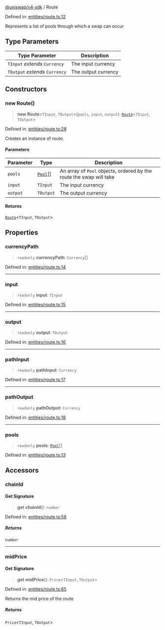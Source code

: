 [@uniswap/v4-sdk](../overview.md) / Route

Defined in: [entities/route.ts:12](https://github.com/Uniswap/sdks/blob/9cf6edb2df79338ae58f7ea7ca979c35a8a9bd56/sdks/v4-sdk/src/entities/route.ts#L12)

Represents a list of pools through which a swap can occur

## Type Parameters

| Type Parameter | Description |
| ------ | ------ |
| `TInput` *extends* `Currency` | The input currency |
| `TOutput` *extends* `Currency` | The output currency |

## Constructors

### new Route()

> **new Route**<`TInput`, `TOutput`>(`pools`, `input`, `output`): [`Route`](Route.md)<`TInput`, `TOutput`>

Defined in: [entities/route.ts:28](https://github.com/Uniswap/sdks/blob/9cf6edb2df79338ae58f7ea7ca979c35a8a9bd56/sdks/v4-sdk/src/entities/route.ts#L28)

Creates an instance of route.

#### Parameters

| Parameter | Type | Description |
| ------ | ------ | ------ |
| `pools` | [`Pool`](Pool.md)[] | An array of `Pool` objects, ordered by the route the swap will take |
| `input` | `TInput` | The input currency |
| `output` | `TOutput` | The output currency |

#### Returns

[`Route`](Route.md)<`TInput`, `TOutput`>

## Properties

### currencyPath

> `readonly` **currencyPath**: `Currency`[]

Defined in: [entities/route.ts:14](https://github.com/Uniswap/sdks/blob/9cf6edb2df79338ae58f7ea7ca979c35a8a9bd56/sdks/v4-sdk/src/entities/route.ts#L14)

***

### input

> `readonly` **input**: `TInput`

Defined in: [entities/route.ts:15](https://github.com/Uniswap/sdks/blob/9cf6edb2df79338ae58f7ea7ca979c35a8a9bd56/sdks/v4-sdk/src/entities/route.ts#L15)

***

### output

> `readonly` **output**: `TOutput`

Defined in: [entities/route.ts:16](https://github.com/Uniswap/sdks/blob/9cf6edb2df79338ae58f7ea7ca979c35a8a9bd56/sdks/v4-sdk/src/entities/route.ts#L16)

***

### pathInput

> `readonly` **pathInput**: `Currency`

Defined in: [entities/route.ts:17](https://github.com/Uniswap/sdks/blob/9cf6edb2df79338ae58f7ea7ca979c35a8a9bd56/sdks/v4-sdk/src/entities/route.ts#L17)

***

### pathOutput

> `readonly` **pathOutput**: `Currency`

Defined in: [entities/route.ts:18](https://github.com/Uniswap/sdks/blob/9cf6edb2df79338ae58f7ea7ca979c35a8a9bd56/sdks/v4-sdk/src/entities/route.ts#L18)

***

### pools

> `readonly` **pools**: [`Pool`](Pool.md)[]

Defined in: [entities/route.ts:13](https://github.com/Uniswap/sdks/blob/9cf6edb2df79338ae58f7ea7ca979c35a8a9bd56/sdks/v4-sdk/src/entities/route.ts#L13)

## Accessors

### chainId

#### Get Signature

> **get** **chainId**(): `number`

Defined in: [entities/route.ts:58](https://github.com/Uniswap/sdks/blob/9cf6edb2df79338ae58f7ea7ca979c35a8a9bd56/sdks/v4-sdk/src/entities/route.ts#L58)

##### Returns

`number`

***

### midPrice

#### Get Signature

> **get** **midPrice**(): `Price`<`TInput`, `TOutput`>

Defined in: [entities/route.ts:65](https://github.com/Uniswap/sdks/blob/9cf6edb2df79338ae58f7ea7ca979c35a8a9bd56/sdks/v4-sdk/src/entities/route.ts#L65)

Returns the mid price of the route

##### Returns

`Price`<`TInput`, `TOutput`>
